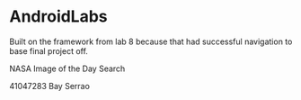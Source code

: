 # AndroidLabs

Built on the framework from lab 8 because that had successful navigation to base final project off.

NASA Image of the Day Search



41047283 Bay Serrao

